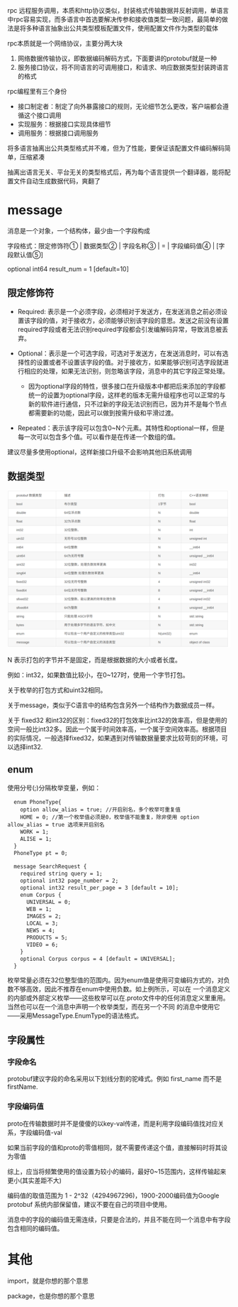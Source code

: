 rpc 远程服务调用，本质和http协议类似，封装格式传输数据并反射调用，单语言中rpc容易实现，而多语言中首选要解决传参和接收值类型一致问题，最简单的做法是将多种语言抽象出公共类型模板配置文件，使用配置文件作为类型的载体

rpc本质就是一个网络协议，主要分两大块

1. 网络数据传输协议，即数据编码解码方式，下面要讲的protobuf就是一种
2. 服务接口协议，将不同语言的可调用接口，和请求、响应数据类型封装跨语言的格式

rpc编程里有三个身份

- 接口制定者：制定了向外暴露接口的规则，无论细节怎么更改，客户端都会遵循这个接口调用
- 实现服务：根据接口实现具体细节
- 调用服务：根据接口调用服务

将多语言抽离出公共类型格式并不难，但为了性能，要保证该配置文件编码解码简单，压缩紧凑

抽离出语言无关、平台无关的类型格式后，再为每个语言提供一个翻译器，能将配置文件自动生成数据代码，爽翻了

# message
消息是一个对象，一个结构体，最少由一个字段构成

字段格式：限定修饰符① | 数据类型② | 字段名称③ | = | 字段编码值④ | [字段默认值⑤]

  optional int64 result_num = 1 [default=10]

## 限定修饰符
- Required: 表示是一个必须字段，必须相对于发送方，在发送消息之前必须设置该字段的值，对于接收方，必须能够识别该字段的意思。发送之前没有设置required字段或者无法识别required字段都会引发编解码异常，导致消息被丢弃。

- Optional：表示是一个可选字段，可选对于发送方，在发送消息时，可以有选择性的设置或者不设置该字段的值。对于接收方，如果能够识别可选字段就进行相应的处理，如果无法识别，则忽略该字段，消息中的其它字段正常处理。
  - 因为optional字段的特性，很多接口在升级版本中都把后来添加的字段都统一的设置为optional字段，这样老的版本无需升级程序也可以正常的与新的软件进行通信，只不过新的字段无法识别而已，因为并不是每个节点都需要新的功能，因此可以做到按需升级和平滑过渡。

- Repeated：表示该字段可以包含0~N个元素。其特性和optional一样，但是每一次可以包含多个值。可以看作是在传递一个数组的值。

建议尽量多使用optional，这样新接口升级不会影响其他旧系统调用

## 数据类型
![](img/1.png)

N 表示打包的字节并不是固定，而是根据数据的大小或者长度。

例如：int32，如果数值比较小，在0~127时，使用一个字节打包。

关于枚举的打包方式和uint32相同。

关于message，类似于C语言中的结构包含另外一个结构作为数据成员一样。

关于 fixed32 和int32的区别：fixed32的打包效率比int32的效率高，但是使用的空间一般比int32多。因此一个属于时间效率高，一个属于空间效率高。根据项目的实际情况，一般选择fixed32，如果遇到对传输数据量要求比较苛刻的环境，可以选择int32.

## enum
使用分号(;)分隔枚举变量，例如：

```
  enum PhoneType{
    option allow_alias = true; //开启别名，多个枚举可重复值
    HOME = 0; //第一个枚举值必须是0，枚举值不能重复，除非使用 option allow_alias = true 选项来开启别名
    WORK = 1;
    ALISE = 1;
  }
  PhoneType pt = 0;
```

```
  message SearchRequest {
    required string query = 1;
    optional int32 page_number = 2;
    optional int32 result_per_page = 3 [default = 10];
    enum Corpus {
      UNIVERSAL = 0;
      WEB = 1;
      IMAGES = 2;
      LOCAL = 3;
      NEWS = 4;
      PRODUCTS = 5;
      VIDEO = 6;
    }
    optional Corpus corpus = 4 [default = UNIVERSAL];
  }
```

枚举常量必须在32位整型值的范围内。因为enum值是使用可变编码方式的，对负数不够高效，因此不推荐在enum中使用负数。如上例所示，可以在 一个消息定义的内部或外部定义枚举——这些枚举可以在.proto文件中的任何消息定义里重用。当然也可以在一个消息中声明一个枚举类型，而在另一个不同 的消息中使用它——采用MessageType.EnumType的语法格式。



## 字段属性
### 字段命名

protobuf建议字段的命名采用以下划线分割的驼峰式。例如 first_name 而不是firstName.

### 字段编码值
proto在传输数据时并不是傻傻的以key-val传递，而是利用字段编码值找对应关系，字段编码值-val

如果当前字段的值和proto的零值相同，就不需要传递这个值，直接解码时将其设为零值

综上，应当将频繁使用的值设置为较小的编码，最好0~15范围内，这样传输起来更小(其实差距不大)

编码值的取值范围为 1 - 2^32（4294967296)，1900-2000编码值为Google protobuf 系统内部保留值，建议不要在自己的项目中使用。

消息中的字段的编码值无需连续，只要是合法的，并且不能在同一个消息中有字段包含相同的编码值。



# 其他
import，就是你想的那个意思

package，也是你想的那个意思

